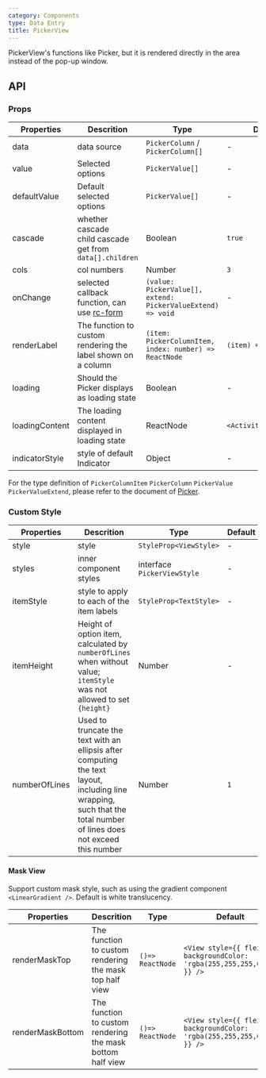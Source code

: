 ```yaml
---
category: Components
type: Data Entry
title: PickerView
---
```


PickerView's functions like Picker, but it is rendered directly in the area instead of the pop-up window.

## API

### Props

Properties | Descrition | Type | Default
-----------|------------|------|--------
| data     | data source     | `PickerColumn` / `PickerColumn[]` | -   |
| value    | Selected options	  | `PickerValue[]`  | -   |
| defaultValue  | Default selected options  | `PickerValue[]`  | -   |
| cascade  | whether cascade <br/>child cascade get from `data[].children`   | Boolean | `true` |
| cols     | col numbers    | Number | `3` |
| onChange | selected callback function, can use [rc-form](https://github.com/react-component/form) | `(value: PickerValue[], extend: PickerValueExtend) => void`      | -   |
| renderLabel | 	The function to custom rendering the label shown on a column  |   `(item: PickerColumnItem, index: number) => ReactNode`   | `(item) => item.label`  |
| loading  | Should the Picker displays as loading state	  | Boolean | -  |
| loadingContent  | The loading content displayed in loading state	  | ReactNode | `<ActivityIndicator/>`  |
| indicatorStyle  | style of default Indicator  | Object | -  |

For the type definition of  `PickerColumnItem` `PickerColumn` `PickerValue` `PickerValueExtend`, please refer to the document of [Picker](/components/picker/).

### Custom Style

Properties | Descrition | Type | Default
-----------|------------|------|--------
| style    | style   | `StyleProp<ViewStyle>` | -   |
| styles   | inner component styles   | interface `PickerViewStyle` | -   |
| itemStyle| style to apply to each of the item labels   | `StyleProp<TextStyle>` | -   |
| itemHeight | Height of option item, calculated by `numberOfLines` when without value; `itemStyle` was not allowed to set `{height}`  |   Number   | -  |
| numberOfLines | Used to truncate the text with an ellipsis after computing the text layout, including line wrapping, such that the total number of lines does not exceed this number  |   Number   | `1`  |

#### Mask View

Support custom mask style, such as using the gradient component `<LinearGradient />`. Default is white translucency.

Properties | Descrition | Type | Default
-----------|------------|------|--------
| renderMaskTop | The function to custom rendering the mask top half view | `()=> ReactNode` | `<View style={{ flex: 1, backgroundColor: 'rgba(255,255,255,0.8)' }} />` |
| renderMaskBottom | The function to custom rendering the mask bottom half view | `()=> ReactNode` | `<View style={{ flex: 1, backgroundColor: 'rgba(255,255,255,0.8)' }} />` |